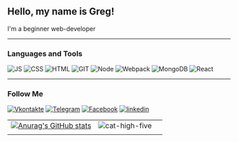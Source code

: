 ## Hello, my name is Greg!
I'm a beginner web-developer
<hr></hr>

### Languages and Tools
![JS](https://img.shields.io/badge/-JavaScript-black?style=for-the-badge&logo=JavaScript&logoColor=yellow)
![CSS](https://img.shields.io/badge/-CSS3-black?style=for-the-badge&logo=CSS3)
![HTML](https://img.shields.io/badge/-HTML5-black?style=for-the-badge&logo=HTML5)
![GIT](https://img.shields.io/badge/-GIT-black?style=for-the-badge&logo=GIT)
![Node](https://img.shields.io/badge/-Node-black?style=for-the-badge&logo=Node)
![Webpack](https://img.shields.io/badge/-Webpack-black?style=for-the-badge&logo=Webpack)
![MongoDB](https://img.shields.io/badge/-MongoDB-black?style=for-the-badge&logo=MongoDB)
![React](https://img.shields.io/badge/-React-black?style=for-the-badge&logo=React)

<hr></hr>

### Follow Me
[![Vkontakte](https://img.shields.io/badge/-Vkontakte-black?style=for-the-badge&logo=vk&logoColor)](https://vk.com/mad_kor)
[![Telegram](https://img.shields.io/badge/-Telegram-black?style=for-the-badge&logo=Telegram&logoColor)](https://t.me/madkor)
[![Facebook](https://img.shields.io/badge/-Facebook-black?style=for-the-badge&logo=Facebook&logoColor)](https://www.facebook.com/oracul7)
[![linkedin](https://img.shields.io/badge/-linkedin-black?style=for-the-badge&logo=linkedin&logoColor)](https://www.linkedin.com/in/grigoriy-korolenkov-2a1a70209/)

||||
| - |:------------------:| -|
|[![Anurag's GitHub stats](https://github-readme-stats.vercel.app/api?username=madwii&count_private=true&show_icons=true&theme=dracula)](https://github.com/anuraghazra/github-readme-stats)    | ![cat-high-five](https://emoji.slack-edge.com/TPV9DP0N4/cat-high-five/91230d652eaf1cc1.gif) |
||||


